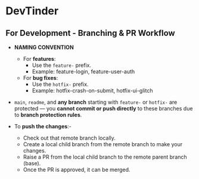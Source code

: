 # DevTinder

## For Development - Branching & PR Workflow
* **NAMING CONVENTION**
  * For **features**:
    * Use the `feature-` prefix.
    * Example: feature-login, feature-user-auth
  * For **bug fixes**:
    * Use the `hotfix-` prefix.
    * Example: hotfix-crash-on-submit, hotfix-ui-glitch

* `main`, `readme`, and **any branch** starting with `feature-` or `hotfix-` are protected — you **cannot commit or push directly** to these branches due to **branch protection rules**.

* To **push the changes**:- 
  * Check out that remote branch locally.
  * Create a local child branch from the remote branch to make your changes.
  * Raise a PR from the local child branch to the remote parent branch (base).
  * Once the PR is approved, it can be merged.
